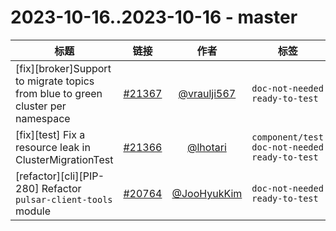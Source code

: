 # 2023-10-16..2023-10-16 - master
| 标题 | 链接 | 作者 | 标签 |
| - | :--: | :--: | - |
| [fix][broker]Support to migrate topics from  blue to green cluster per namespace | [#21367](https://github.com/apache/pulsar/pull/21367) | [@vraulji567](https://github.com/vraulji567) | `doc-not-needed` `ready-to-test`  | 
| [fix][test] Fix a resource leak in ClusterMigrationTest | [#21366](https://github.com/apache/pulsar/pull/21366) | [@lhotari](https://github.com/lhotari) | `component/test` `doc-not-needed` `ready-to-test`  | 
| [refactor][cli][PIP-280] Refactor  `pulsar-client-tools` module | [#20764](https://github.com/apache/pulsar/pull/20764) | [@JooHyukKim](https://github.com/JooHyukKim) | `doc-not-needed` `ready-to-test`  | 
